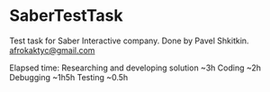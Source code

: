 # SaberTestTask

Test task for Saber Interactive company. Done by Pavel Shkitkin.
afrokaktyc@gmail.com

Elapsed time:
Researching and developing solution ~3h
Coding ~2h
Debugging ~1h5h
Testing ~0.5h